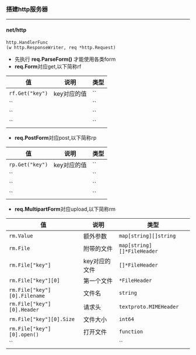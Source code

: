 ### 搭建http服务器
---

#### net/http
```
http.HandlerFunc
(w http.ResponseWriter, req *http.Request)
```
* 先执行 **req.ParseForm()** 才能使用各类form
* **req.Form**对应get,以下简称rf

|值|说明|类型|
|----|----|----|
|`rf.Get("key")`|key对应的值|``|
|``||``|
|``||``|
|``||``|
* **req.PostForm**对应post,以下简称rp

|值|说明|类型|
|----|----|----|
|`rp.Get("key")`|key对应的值|``|
|``||``|
|``||``|
|``||``|
* **req.MultipartForm**对应upload,以下简称rm

|值|说明|类型|
|----|----|----|
|`rm.Value`|额外参数|`map[string][]string`|
|`rm.File`|附带的文件|`map[string][]*FileHeader`|
|`rm.File["key"]`|key对应的文件|`[]*FileHeader`|
|`rm.File["key"][0]`|第一个文件|`*FileHeader`|
|`rm.File["key"][0].Filename `|文件名|`string`|
|`rm.File["key"][0].Header`|请求头|`textproto.MIMEHeader`|
|`rm.File["key"][0].Size`|文件大小|`int64`|
|`rm.File["key"][0].open()`|打开文件|`function`|
|``||``|
